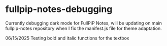 # fullpip-notes-debugging

Currently debugging dark mode for FullPiP Notes, will be updating on main fullpip-notes repository when I fix the manifest.js file for theme adaptation.

06/15/2025 Testing bold and italic functions for the textbox
